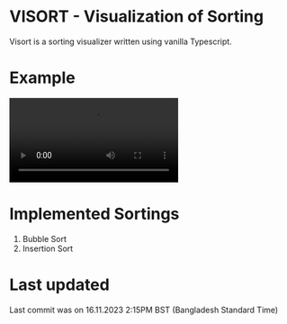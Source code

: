 # VISORT - Visualization of Sorting
Visort is a sorting visualizer written using vanilla Typescript.

# Example
![example](resources/visort_example.mp4)

# Implemented Sortings
1. Bubble Sort
2. Insertion Sort

# Last updated
Last commit was on 16.11.2023 2:15PM BST (Bangladesh Standard Time)
